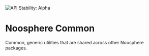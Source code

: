 ![API Stability: Alpha](https://img.shields.io/badge/API%20Stability-Alpha-red)

# Noosphere Common

Common, generic utilities that are shared across other Noosphere packages.
